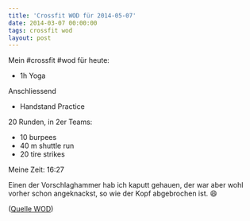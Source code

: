 ```yaml
---
title: 'Crossfit WOD für 2014-05-07'
date: 2014-03-07 00:00:00 
tags: crossfit wod
layout: post
---
```

Mein #crossfit #wod für heute:

* 1h Yoga

Anschliessend

* Handstand Practice

20 Runden, in 2er Teams:

* 10 burpees
* 40 m shuttle run
* 20 tire strikes 

Meine Zeit: 16:27

Einen der Vorschlaghammer hab ich kaputt gehauen, der war aber wohl vorher schon angeknackst, so wie der Kopf abgebrochen ist. :smile:

([Quelle WOD][0])

[0]: http://www.crossfithh.de/1/post/2014/05/workout-wednesday16.html

